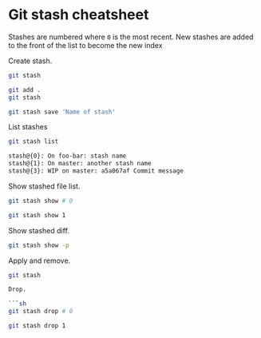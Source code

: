 # Git stash cheatsheet

Stashes are numbered where `0` is the most recent. New stashes are added to the front of the list to become the new index 

Create stash.

```sh
git stash
```

```sh
git add .
git stash
```

```sh
git stash save 'Name of stash'
```

List stashes

```sh
git stash list

stash@{0}: On foo-bar: stash name
stash@{1}: On master: another stash name
stash@{3}: WIP on master: a5a067af Commit message
```

Show stashed file list.

```sh
git stash show # 0

git stash show 1
```

Show stashed diff.

```sh
git stash show -p
```

Apply and remove.

```sh
git stash

Drop.

```sh
git stash drop # 0

git stash drop 1
```

<!--stackedit_data:
eyJoaXN0b3J5IjpbLTExNDU3ODczNjJdfQ==
-->